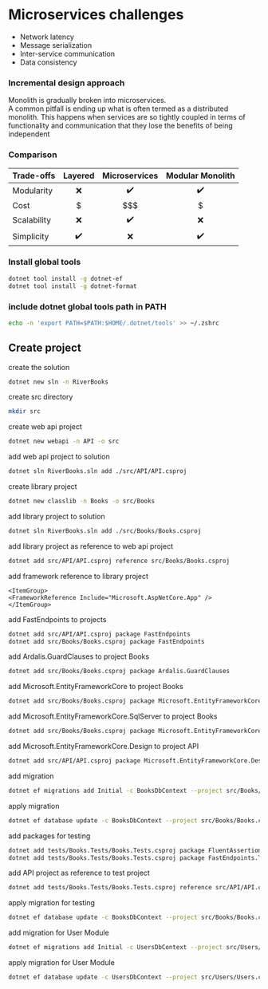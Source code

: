 # Microservices challenges
- Network latency
- Message serialization
- Inter-service communication
- Data consistency

### Incremental design approach
Monolith is gradually broken into microservices. <br/>
A common pitfall is ending up what is often termed as a distributed monolith.
This happens when services are so tightly coupled in terms of functionality and
communication that they lose the benefits of being independent

### Comparison
| Trade-offs  | Layered | Microservices | Modular Monolith |
|:------------|:-------:|:-------------:|:----------------:|
| Modularity  |    ❌    |      ✔️️      |       ✔️️        |
| Cost        |    $    |      $$$      |        $         |
| Scalability |    ❌    |      ✔️️      |        ❌         |
| Simplicity  |   ✔️    |       ❌       |       ✔️️        |

### Install global tools
```zsh
dotnet tool install -g dotnet-ef
dotnet tool install -g dotnet-format
```
### include dotnet global tools path in PATH
```zsh
echo -n 'export PATH=$PATH:$HOME/.dotnet/tools' >> ~/.zshrc
```
## Create project
create the solution
```zsh
dotnet new sln -n RiverBooks
```
create src directory
```zsh
mkdir src
``` 
create web api project
```zsh
dotnet new webapi -n API -o src
```
add web api project to solution
```zsh
dotnet sln RiverBooks.sln add ./src/API/API.csproj
```
create library project
```zsh
dotnet new classlib -n Books -o src/Books
```
add library project to solution
```zsh
dotnet sln RiverBooks.sln add ./src/Books/Books.csproj
```
add library project as reference to web api project
```zsh
dotnet add src/API/API.csproj reference src/Books/Books.csproj
```
add framework reference to library project
```
<ItemGroup>
<FrameworkReference Include="Microsoft.AspNetCore.App" />
</ItemGroup>
```
add FastEndpoints to projects
```zsh
dotnet add src/API/API.csproj package FastEndpoints
dotnet add src/Books/Books.csproj package FastEndpoints
```
add Ardalis.GuardClauses to project Books
```zsh
dotnet add src/Books/Books.csproj package Ardalis.GuardClauses
```
add Microsoft.EntityFrameworkCore to project Books
```zsh
dotnet add src/Books/Books.csproj package Microsoft.EntityFrameworkCore
```
add Microsoft.EntityFrameworkCore.SqlServer to project Books
```zsh
dotnet add src/Books/Books.csproj package Microsoft.EntityFrameworkCore.SqlServer
```
add Microsoft.EntityFrameworkCore.Design to project API
```zsh
dotnet add src/API/API.csproj package Microsoft.EntityFrameworkCore.Design
```
add migration
```zsh
dotnet ef migrations add Initial -c BooksDbContext --project src/Books/Books.csproj --startup-project src/API/API.csproj -o Data/Migrations
```
apply migration
```zsh
dotnet ef database update -c BooksDbContext --project src/Books/Books.csproj --startup-project src/API/API.csproj
```
add packages for testing
```bash
dotnet add tests/Books.Tests/Books.Tests.csproj package FluentAssertions
dotnet add tests/Books.Tests/Books.Tests.csproj package FastEndpoints.Testing
```
add API project as reference to test project
```zsh
dotnet add tests/Books.Tests/Books.Tests.csproj reference src/API/API.csproj
```
apply migration for testing
```zsh
dotnet ef database update -c BooksDbContext --project src/Books/Books.csproj --startup-project src/API/API.csproj -- --environment Testing
```
add migration for User Module
```zsh
dotnet ef migrations add Initial -c UsersDbContext --project src/Users/Users.csproj --startup-project src/API/API.csproj -o Data/Migrations
```
apply migration for User Module
```zsh
dotnet ef database update -c UsersDbContext --project src/Users/Users.csproj --startup-project src/API/API.csproj
```